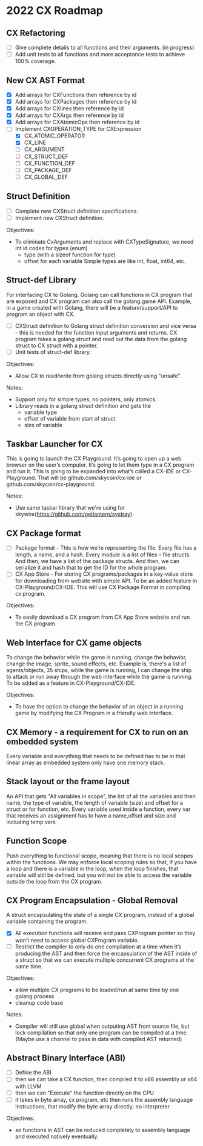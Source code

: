# 2022 CX Roadmap

## CX Refactoring
- [ ] Give complete details to all functions and their arguments. (in progress)
- [ ] Add unit tests to all functions and more acceptance tests to achieve 100% coverage.

## New CX AST Format
- [x] Add arrays for CXFunctions then reference by id
- [x] Add arrays for CXPackages then reference by id
- [x] Add arrays for CXlines then reference by id
- [x] Add arrays for CXArgs then reference by id
- [x] Add arrays for CXAtomicOps then reference by id
- [ ] Implement CXOPERATION_TYPE for CXExpression
    - [x] CX_ATOMIC_OPERATOR
    - [x] CX_LINE
    - [ ] CX_ARGUMENT
    - [ ] CX_STRUCT_DEF
    - [ ] CX_FUNCTION_DEF
    - [ ] CX_PACKAGE_DEF
    - [ ] CX_GLOBAL_DEF

## Struct Definition
- [ ] Complete new CXStruct definition specifications.
- [ ] Implement new CXStruct definition.

Objectives:
- To eliminate CxArguments and replace with CXTypeSignature, we need int id codes for types (enum)
    - type (with a sizeof function for type)
    - offset for each variable
    Simple types are like int, float, int64, etc.

## Struct-def Library
For interfacing CX to Golang. Golang can call functions in CX program that are exposed and CX program can also call the golang game API. Example, in a game created with Golang, there will be a feature/support/API to program an object with CX. 

- [ ] CXStruct definition to Golang struct definition conversion and vice versa - this is needed for the function input arguments and returns. CX program takes a golang struct and read out the data from the golang struct to CX struct with a pointer.
- [ ] Unit tests of struct-def library.

Objectives:
- Allow CX to read/write from golang structs directly using "unsafe".

Notes:
- Support only for simple types, no pointers, only atomics.
- Library reads in a golang struct definition and gets the 
    - variable type
    - offset of variable from start of struct
    - size of variable

## Taskbar Launcher for CX
This is going to launch the CX Playground. It’s going to open up a web browser on the user’s computer. It’s going to let them type in a CX program and run it. This is going to be expanded into what’s called a CX-IDE or CX-Playground. That will be github.com/skycoin/cx-ide or github.com/skycoin/cx-playground. 

Notes:
- Use same tasbar library that we're using for skywire(https://github.com/getlantern/systray).

## CX Package format
- [ ] Package format - This is how we’re representing the file. Every file has a length, a name, and a hash. Every module is a list of files – file structs. And then, we have a list of the package structs. And then, we can serialize it and hash that to get the ID for the whole program.
- [ ] CX App Store - For storing CX programs/packages in a key-value store for downloading from website with simple API. To be an added feature in CX-Playground/CX-IDE. This will use CX Package Format in compiling cx program.

Objectives:
- To easily download a CX program from CX App Store website and run the CX program.

## Web Interface for CX game objects
To change the behavior while the game is running, change the behavior, change the image, sprite, sound effects, etc. Example is, there's a list of agents/objects, 35 ships, while the game is running, I can change the ship to attack or run away through the web interface while the game is running. To be added as a feature in CX-Playground/CX-IDE.

Objectives:
- To have the option to change the behavior of an object in a running game by modifying the CX Program in a friendly web interface.

## CX Memory - a requirement for CX to run on an embedded system
Every variable and everything that needs to be defined has to be in that linear array as embedded system only have one memory stack.

## Stack layout or the frame layout 
An API that gets "All variables in scope", the list of all the variables and their name, the type of variable, the length of variable (size) and offset
for a struct or for function, etc. 
Every variable used inside a function, every var that receives an assignment has to have a name,offset and size and including temp vars

## Function Scope
Push everything to functional scope, meaning that there is no local scopes within the functions. We may enforce local scoping rules so that, if you have a loop and there is a variable in the loop, when the loop finishes, that variable will still be defined, but you will not be able to access the variable outside the loop from the CX program.

## CX Program Encapsulation - Global Removal
A struct encapsulating the state of a single CX program, instead of a global variable containing the program.

- [x] All execution functions will receive and pass CXProgram pointer so they won't need to access global CXProgram variable.
- [ ] Restrict the compiler to only do one compilation at a time when it’s producing the AST and then force the encapsulation of the AST inside of a struct so that we can execute multiple concurrent CX programs at the same time.

Objectives:
- allow multiple CX programs to be loaded/run at same time by one golang process
- cleanup code base

Notes:
- Compiler will still use global when outputing AST from source file, but lock compilation so that only one program can be compiled at a time. (Maybe use a channel to pass in data with compiled AST returned)

## Abstract Binary Interface (ABI)
- [ ] Define the ABI
- [ ] then we can take a CX function, then compiled it to x86 assembly or x64 with LLVM
- [ ] then we can "Execute" the function directly on the CPU
- [ ] it takes in byte array, cx program, etc then runs the assembly language instructions, that modify the byte array directly; no interpreter

Objectives:
- so functions in AST can be reduced completely to assembly language and executed natively eventually.